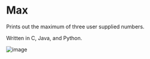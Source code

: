 # Max

Prints out the maximum of three user supplied numbers.

Written in C, Java, and Python.

![image](https://user-images.githubusercontent.com/32044950/119724588-e5580c00-be3c-11eb-8ad1-e4f1aa12c90b.png)

